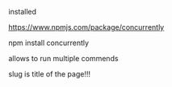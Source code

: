 installed

https://www.npmjs.com/package/concurrently

npm install concurrently

allows to run multiple commends

slug is title of the page!!!
